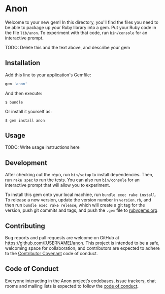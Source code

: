 # Anon

Welcome to your new gem! In this directory, you'll find the files you need to be able to package up your Ruby library into a gem. Put your Ruby code in the file `lib/anon`. To experiment with that code, run `bin/console` for an interactive prompt.

TODO: Delete this and the text above, and describe your gem

## Installation

Add this line to your application's Gemfile:

```ruby
gem 'anon'
```

And then execute:

    $ bundle

Or install it yourself as:

    $ gem install anon

## Usage

TODO: Write usage instructions here

## Development

After checking out the repo, run `bin/setup` to install dependencies. Then, run `rake spec` to run the tests. You can also run `bin/console` for an interactive prompt that will allow you to experiment.

To install this gem onto your local machine, run `bundle exec rake install`. To release a new version, update the version number in `version.rb`, and then run `bundle exec rake release`, which will create a git tag for the version, push git commits and tags, and push the `.gem` file to [rubygems.org](https://rubygems.org).

## Contributing

Bug reports and pull requests are welcome on GitHub at https://github.com/[USERNAME]/anon. This project is intended to be a safe, welcoming space for collaboration, and contributors are expected to adhere to the [Contributor Covenant](http://contributor-covenant.org) code of conduct.

## Code of Conduct

Everyone interacting in the Anon project’s codebases, issue trackers, chat rooms and mailing lists is expected to follow the [code of conduct](https://github.com/[USERNAME]/anon/blob/master/CODE_OF_CONDUCT.md).
